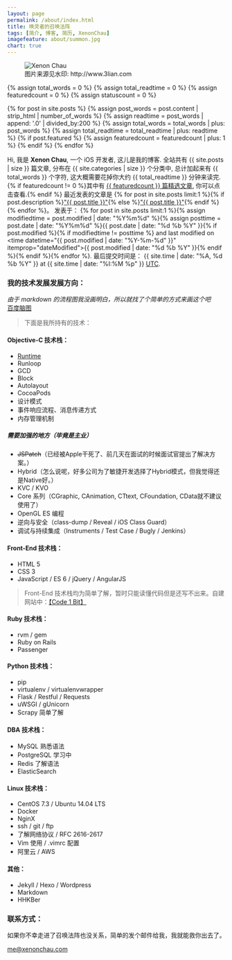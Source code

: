 ```yaml
---
layout: page
permalink: /about/index.html
title: 唤灵者的召唤法阵
tags: [简介, 博客, 简历, XenonChau]
imagefeature: about/summon.jpg
chart: true
---
```

<figure>
  <img src="{{ site.url }}/images/about/summon.jpg" alt="Xenon Chau">
  <figcaption>图片来源见水印: http://www.3lian.com</figcaption>
</figure>

{% assign total_words = 0 %}
{% assign total_readtime = 0 %}
{% assign featuredcount = 0 %}
{% assign statuscount = 0 %}

{% for post in site.posts %}
    {% assign post_words = post.content | strip_html | number_of_words %}
    {% assign readtime = post_words | append: '.0' | divided_by:200 %}
    {% assign total_words = total_words | plus: post_words %}
    {% assign total_readtime = total_readtime | plus: readtime %}
    {% if post.featured %}
    {% assign featuredcount = featuredcount | plus: 1 %}
    {% endif %}
{% endfor %}


Hi, 我是 **Xenon Chau**, 一个 iOS 开发者, 这儿是我的博客. 全站共有 {{ site.posts | size }} 篇文章, 分布在 {{ site.categories | size }} 个分类中, 总计加起来有 {{ total_words }} 个字符, 这大概需要花掉你大约 <span class="time">{{ total_readtime }}</span> 分钟来读完. {% if featuredcount != 0 %}其中有 <a href="{{ site.url }}/featured">{{ featuredcount }} 篇精选文章</a>, 你可以点击查看.{% endif %} 最近发表的文章是 {% for post in site.posts limit:1 %}{% if post.description %}<a href="{{ site.url }}{{ post.url }}" title="{{ post.description }}">"{{ post.title }}"</a>{% else %}<a href="{{ site.url }}{{ post.url }}" title="{{ post.description }}" title="Read more about {{ post.title }}">"{{ post.title }}"</a>{% endif %}{% endfor %}。 发表于： {% for post in site.posts limit:1 %}{% assign modifiedtime = post.modified | date: "%Y%m%d" %}{% assign posttime = post.date | date: "%Y%m%d" %}<time datetime="{{ post.date | date_to_xmlschema }}" class="post-time">{{ post.date | date: "%d %b %Y" }}</time>{% if post.modified %}{% if modifiedtime != posttime %} and last modified on <time datetime="{{ post.modified | date: "%Y-%m-%d" }}" itemprop="dateModified">{{ post.modified | date: "%d %b %Y" }}</time>{% endif %}{% endif %}{% endfor %}. 最后提交时间是： {{ site.time | date: "%A, %d %b %Y" }} at {{ site.time | date: "%I:%M %p" }} [UTC](http://en.wikipedia.org/wiki/Coordinated_Universal_Time "Temps Universel Coordonné").


### 我的技术发展发展方向：

*由于 markdown 的流程图我没画明白，所以就找了个简单的方式来画这个吧*  
[百度脑图](http://naotu.baidu.com/file/83c17528d7e435047aadafb90b28efcd)

> 下面是我所持有的技术：

#### Objective-C 技术栈：
* [Runtime](/Delve-Into-Objc-1-Runtime)
* Runloop
* GCD
* Block
* Autolayout
* CocoaPods
* 设计模式
* 事件响应流程、消息传递方式
* 内存管理机制

##### 需要加强的地方（毕竟是主业）
* <del>JSPatch</del>（已经被Apple干死了、前几天在面试的时候面试官提出了解决方案。）
* Hybrid（怎么说呢，好多公司为了敏捷开发选择了Hybrid模式，但我觉得还是Native好。）
* KVC / KVO 
* Core 系列（CGraphic, CAnimation, CTtext, CFoundation, CData就不建议使用了）
* OpenGL ES 编程
* 逆向与安全（class-dump / Reveal / iOS Class Guard）
* 调试与持续集成（Instruments / Test Case / Bugly / Jenkins）

#### Front-End 技术栈：
* HTML 5
* CSS 3
* JavaScript / ES 6 / jQuery / AngularJS

> Front-End 技术栈均为简单了解，暂时只能读懂代码但是还写不出来。自建网站中：[【Code 1 Bit】](http://code1bit.com)

#### Ruby 技术栈：
* rvm / gem
* Ruby on Rails
* Passenger

#### Python 技术栈：
* pip
* virtualenv / virtualenvwrapper
* Flask / Restful / Requests
* uWSGI / gUnicorn
* Scrapy 简单了解

#### DBA 技术栈：
* MySQL 熟悉语法
* PostgreSQL 学习中
* Redis 了解语法
* ElasticSearch

#### Linux 技术栈：
* CentOS 7.3 / Ubuntu 14.04 LTS
* Docker
* NginX
* ssh / git / ftp
* 了解网络协议 / RFC 2616-2617
* Vim 使用 / .vimrc 配置
* 阿里云 / AWS

#### 其他：
* Jekyll / Hexo / Wordpress 
* Markdown
* HHKBer

### 联系方式：

如果你不幸走进了召唤法阵也没关系，简单的发个邮件给我，我就能救你出去了。

<a href="mailto:me@xenonchau.com?subject=Hi, Xenon. 有兴趣到我司工作吗？">me@xenonchau.com</a>




